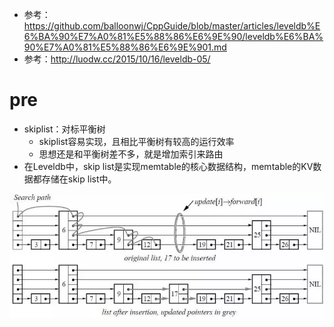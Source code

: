 - 参考：https://github.com/balloonwj/CppGuide/blob/master/articles/leveldb%E6%BA%90%E7%A0%81%E5%88%86%E6%9E%90/leveldb%E6%BA%90%E7%A0%81%E5%88%86%E6%9E%901.md
- 参考：http://luodw.cc/2015/10/16/leveldb-05/
# pre
- skiplist：对标平衡树
  - skiplist容易实现，且相比平衡树有较高的运行效率
  - 思想还是和平衡树差不多，就是增加索引来路由
- 在Leveldb中，skip list是实现memtable的核心数据结构，memtable的KV数据都存储在skip list中。
<div align="center" style="zoom:100%"><img src="./pic/4-1.png"></div>